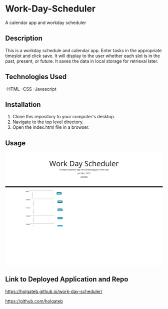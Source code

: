 # Work-Day-Scheduler
A calendar app and workday scheduler

## Description

This is a workday schedule and calendar app. Enter tasks in the appropriate timeslot and click save. It will display to the user whether each slot is in the past, present, or future. It saves the data in local storage for retrieval later.

## Technologies Used

-HTML
-CSS
-Javescript

## Installation

1. Clone this repository to your computer's desktop.
2. Navigate to the top level directory.
3. Open the index.html file in a browser.

## Usage

![Screenshot of Application](./assets/images/screenshot.png)

## Link to Deployed Application and Repo

https://holgateb.github.io/work-day-scheduler/

https://github.com/holgateb